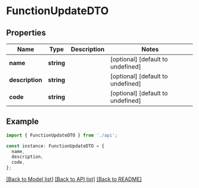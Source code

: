 # FunctionUpdateDTO

## Properties

| Name            | Type       | Description | Notes                             |
| --------------- | ---------- | ----------- | --------------------------------- |
| **name**        | **string** |             | [optional] [default to undefined] |
| **description** | **string** |             | [optional] [default to undefined] |
| **code**        | **string** |             | [optional] [default to undefined] |

## Example

```typescript
import { FunctionUpdateDTO } from './api';

const instance: FunctionUpdateDTO = {
  name,
  description,
  code,
};
```

[[Back to Model list]](../README.md#documentation-for-models) [[Back to API list]](../README.md#documentation-for-api-endpoints) [[Back to README]](../README.md)
